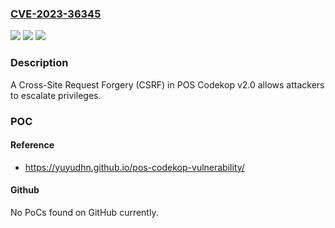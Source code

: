 ### [CVE-2023-36345](https://cve.mitre.org/cgi-bin/cvename.cgi?name=CVE-2023-36345)
![](https://img.shields.io/static/v1?label=Product&message=n%2Fa&color=blue)
![](https://img.shields.io/static/v1?label=Version&message=n%2Fa&color=blue)
![](https://img.shields.io/static/v1?label=Vulnerability&message=n%2Fa&color=brighgreen)

### Description

A Cross-Site Request Forgery (CSRF) in POS Codekop v2.0 allows attackers to escalate privileges.

### POC

#### Reference
- https://yuyudhn.github.io/pos-codekop-vulnerability/

#### Github
No PoCs found on GitHub currently.

